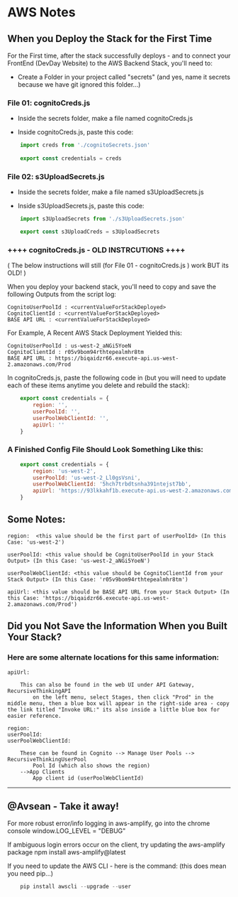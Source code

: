 # AWS Notes

## When you Deploy the Stack for the First Time

For the First time, after the stack successfully deploys - and to connect your FrontEnd (DevDay Website) to the AWS Backend Stack, you'll need to:

- Create a Folder in your project called "secrets" (and yes, name it secrets because we have git ignored this folder...)

### File 01: cognitoCreds.js

- Inside the secrets folder, make a file named cognitoCreds.js

- Inside cognitoCreds.js, paste this code:

```javascript
    import creds from './cognitoSecrets.json'
    
    export const credentials = creds
```
### File 02: s3UploadSecrets.js

- Inside the secrets folder, make a file named s3UploadSecrets.js

- Inside s3UploadSecrets.js, paste this code:

```javascript
    import s3UploadSecrets from './s3UploadSecrets.json'

    export const s3UploadCreds = s3UploadSecrets
```

### ++++ cognitoCreds.js - OLD INSTRCUTIONS ++++

( The below instructions will still (for File 01 - cognitoCreds.js ) work BUT its OLD! ) 

When you deploy your backend stack, you'll need to copy and save the following Outputs from the script log:

    CognitoUserPoolId : <currentValueForStackDeployed>
    CognitoClientId : <currentValueForStackDeployed>
    BASE API URL : <currentValueForStackDeployed>

For Example, A Recent AWS Stack Deployment Yielded this:

    CognitoUserPoolId : us-west-2_aNGi5YoeN
    CognitoClientId : r05v9bom94rthtepealmhr8tm
    BASE API URL : https://biqaidzr66.execute-api.us-west-2.amazonaws.com/Prod

In cognitoCreds.js, paste the following code in (but you will need to update each of these items anytime you delete and rebuild the stack): 

```javascript
    export const credentials = {
        region: '',
        userPoolId: '',
        userPoolWebClientId: '',
        apiUrl: ''
    }
```

### A Finished Config File Should Look Something Like this:

```javascript
    export const credentials = {
        region: 'us-west-2',
        userPoolId: 'us-west-2_Ll0gsVsni',
        userPoolWebClientId: '5hch7trbdtsnha391ntejst7bb',
        apiUrl: 'https://93lkkahf1b.execute-api.us-west-2.amazonaws.com/Prod'
    }
```

## Some Notes:
    
    region:  <this value should be the first part of userPoolId> (In this Case: 'us-west-2')

    userPoolId: <this value should be CognitoUserPoolId in your Stack Output> (In this Case: 'us-west-2_aNGi5YoeN')
    
    userPoolWebClientId: <this value should be CognitoClientId from your Stack Output> (In this Case: 'r05v9bom94rthtepealmhr8tm')
    
    apiUrl: <this value should be BASE API URL from your Stack Output> (In this Case: 'https://biqaidzr66.execute-api.us-west-2.amazonaws.com/Prod')
    

## Did you Not Save the Information When you Built Your Stack?

### Here are some alternate locations for this same information:

    apiUrl:

        This can also be found in the web UI under API Gateway, RecursiveThinkingAPI
            on the left menu, select Stages, then click "Prod" in the middle menu, then a blue box will appear in the right-side area - copy the link titled "Invoke URL:" its also inside a little blue box for easier reference.
    
    region:
    userPoolId:
    userPoolWebClientId:

        These can be found in Cognito --> Manage User Pools --> RecursiveThinkingUserPool
            Pool Id (which also shows the region)
        -->App Clients
            App client id (userPoolWebClientId)
--------------------------------------------------------------------------

## @Avsean - Take it away!

For more robust error/info logging in aws-amplify, go into the chrome console
    window.LOG_LEVEL = "DEBUG"

If ambiguous login errors occur on the client, try updating the aws-amplify package
    npm install aws-amplify@latest
    
If you need to update the AWS CLI - here is the command: (this does mean you need pip...)

```javascript
    pip install awscli --upgrade --user
```
    
